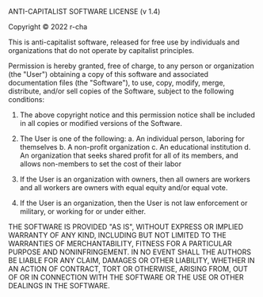 ANTI-CAPITALIST SOFTWARE LICENSE (v 1.4)

Copyright © 2022 r-cha

This is anti-capitalist software, released for free use by individuals and organizations that do not operate by capitalist principles.

Permission is hereby granted, free of charge, to any person or organization (the "User") obtaining a copy of this software and associated documentation files (the "Software"), to use, copy, modify, merge, distribute, and/or sell copies of the Software, subject to the following conditions:

1. The above copyright notice and this permission notice shall be included in all copies or modified versions of the Software.

2. The User is one of the following:
a. An individual person, laboring for themselves
b. A non-profit organization
c. An educational institution
d. An organization that seeks shared profit for all of its members, and allows non-members to set the cost of their labor

3. If the User is an organization with owners, then all owners are workers and all workers are owners with equal equity and/or equal vote.

4. If the User is an organization, then the User is not law enforcement or military, or working for or under either.

THE SOFTWARE IS PROVIDED "AS IS", WITHOUT EXPRESS OR IMPLIED WARRANTY OF ANY KIND, INCLUDING BUT NOT LIMITED TO THE WARRANTIES OF MERCHANTABILITY, FITNESS FOR A PARTICULAR PURPOSE AND NONINFRINGEMENT. IN NO EVENT SHALL THE AUTHORS BE LIABLE FOR ANY CLAIM, DAMAGES OR OTHER LIABILITY, WHETHER IN AN ACTION OF CONTRACT, TORT OR OTHERWISE, ARISING FROM, OUT OF OR IN CONNECTION WITH THE SOFTWARE OR THE USE OR OTHER DEALINGS IN THE SOFTWARE.